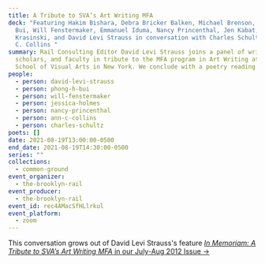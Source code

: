 ```yaml
---
title: A Tribute to SVA’s Art Writing MFA
deck: "Featuring Hakim Bishara, Debra Bricker Balken, Michael Brenson, Phong H.
  Bui, Will Fenstermaker, Emmanuel Iduma, Nancy Princenthal, Jen Kabat, Jennifer
  Krasinski, and David Levi Strauss in conversation with Charles Schultz and Ann
  C. Collins "
summary: Rail Consulting Editor David Levi Strauss joins a panel of writers,
  scholars, and faculty in tribute to the MFA program in Art Writing at the
  School of Visual Arts in New York. We conclude with a poetry reading.
people:
  - person: david-levi-strauss
  - person: phong-h-bui
  - person: will-fenstermaker
  - person: jessica-holmes
  - person: nancy-princenthal
  - person: ann-c-collins
  - person: charles-schultz
poets: []
date: 2021-08-19T13:00:00-0500
end_date: 2021-08-19T14:30:00-0500
series: ""
collections:
  - common-ground
event_organizer:
  - the-brooklyn-rail
event_producer:
  - the-brooklyn-rail
event_id: rec4AMacSfHLlrkul
event_platform:
  - zoom
---
```

This conversation grows out of David Levi Strauss's feature [*In Memoriam: A Tribute to SVA’s Art Writing MFA* in our July-Aug 2012 Issue →](https://brooklynrail.org/2021/07/in-memoriam/A-Tribute-to-SVAs-Art-Writing-MFA)